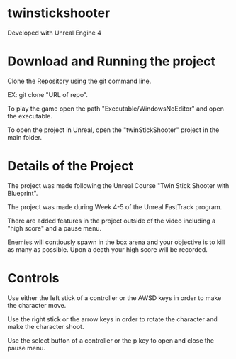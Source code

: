 # twinstickshooter

Developed with Unreal Engine 4

# Download and Running the project

Clone the Repository using the git command line.

EX: git clone "URL of repo".

To play the game open the path "Executable/WindowsNoEditor" and open the executable.

To open the project in Unreal, open the "twinStickShooter" project in the main folder.

# Details of the Project

The project was made following the Unreal Course "Twin Stick Shooter with Blueprint".

The project was made during Week 4-5 of the Unreal FastTrack program.

There are added features in the project outside of the video including a "high score" and a pause menu.

Enemies will contiously spawn in the box arena and your objective is to kill as many as possible. Upon a death your high score will be recorded.

# Controls

Use either the left stick of a controller or the AWSD keys in order to make the character move.

Use the right stick or the arrow keys in order to rotate the character and make the character shoot.

Use the select button of a controller or the p key to open and close the pause menu.




